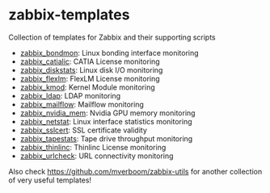 # zabbix-templates

Collection of templates for Zabbix and their supporting scripts

* [zabbix_bondmon](zabbix-bondmon/): Linux bonding interface monitoring
* [zabbix_catialic](zabbix-catialic/): CATIA License monitoring
* [zabbix_diskstats](zabbix-diskstats/): Linux disk I/O monitoring
* [zabbix_flexlm](zabbix-flexlm/): FlexLM License monitoring
* [zabbix_kmod](zabbix-kmod/): Kernel Module monitoring
* [zabbix_ldap](zabbix-ldap/): LDAP monitoring
* [zabbix_mailflow](zabbix-mailflow/): Mailflow monitoring
* [zabbix_nvidia_mem](zabbix-nvidia-mem/): Nvidia GPU memory monitoring
* [zabbix_netstat](zabbix-netstat/): Linux interface statistics monitoring
* [zabbix_sslcert](zabbix-sslcert/): SSL certificate validity
* [zabbix_tapestats](zabbix-tapestats/): Tape drive throughput monitoring
* [zabbix_thinlinc](zabbix-thinlinc/): Thinlinc License monitoring
* [zabbix_urlcheck](zabbix-urlcheck/): URL connectivity monitoring

Also check https://github.com/mverboom/zabbix-utils for another collection of very useful templates!
